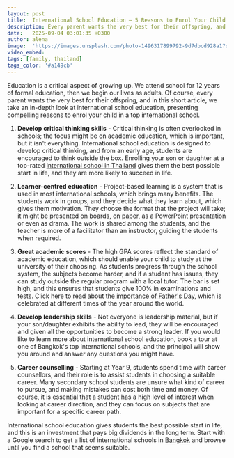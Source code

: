 ```yaml
---
layout: post
title:  International School Education – 5 Reasons to Enrol Your Child
description: Every parent wants the very best for their offspring, and in this short article, we take an in-depth look at international school education, presenting compelling reasons to enrol your child in a top international school.
date:   2025-09-04 03:01:35 +0300
author: alena
image:  'https://images.unsplash.com/photo-1496317899792-9d7dbcd928a1?q=80&w=987&auto=format&fit=crop&ixlib=rb-4.1.0&ixid=M3wxMjA3fDB8MHxwaG90by1wYWdlfHx8fGVufDB8fHx8fA%3D%3D'
video_embed:
tags: [family, thailand]
tags_color: '#a149cb'
---
```


Education is a critical aspect of growing up. We attend school for 12 years of formal education, then we begin our lives as adults. Of course, every parent wants the very best for their offspring, and in this short article, we take an in-depth look at international school education, presenting compelling reasons to enrol your child in a top international school.

1. **Develop critical thinking skills** - Critical thinking is often overlooked in schools; the focus might be on academic education, which is important, but it isn't everything. International school education is designed to develop critical thinking, and from an early age, students are encouraged to think outside the box. Enrolling your son or daughter at a top-rated [international school in Thailand](https://www.patana.ac.th/) gives them the best possible start in life, and they are more likely to succeed in life.

2. **Learner-centred education** - Project-based learning is a system that is used in most international schools, which brings many benefits. The students work in groups, and they decide what they learn about, which gives them motivation. They choose the format that the project will take; it might be presented on boards, on paper, as a PowerPoint presentation or even as drama. The work is shared among the students, and the teacher is more of a facilitator than an instructor, guiding the students when required.

3. **Great academic scores** - The high GPA scores reflect the standard of academic education, which should enable your child to study at the university of their choosing. As students progress through the school system, the subjects become harder, and if a student has issues, they can study outside the regular program with a local tutor. The bar is set high, and this ensures that students give 100% in examinations and tests. Click here to read about [the importance of Father's Day](https://infeeds.com/honouring-fatherhood-celebrating-fathers-day-and-the-importance-of-dads/), which is celebrated at different times of the year around the world.

4. **Develop leadership skills** - Not everyone is leadership material, but if your son/daughter exhibits the ability to lead, they will be encouraged and given all the opportunities to become a strong leader. If you would like to learn more about international school education, book a tour at one of Bangkok's top international schools, and the principal will show you around and answer any questions you might have.

5. **Career counselling** - Starting at Year 9, students spend time with career counsellors, and their role is to assist students in choosing a suitable career. Many secondary school students are unsure what kind of career to pursue, and making mistakes can cost both time and money. Of course, it is essential that a student has a high level of interest when looking at career direction, and they can focus on subjects that are important for a specific career path.

International school education gives students the best possible start in life, and this is an investment that pays big dividends in the long term. Start with a Google search to get a list of international schools in [Bangkok](https://www.bangkok.go.th/) and browse until you find a school that seems suitable.